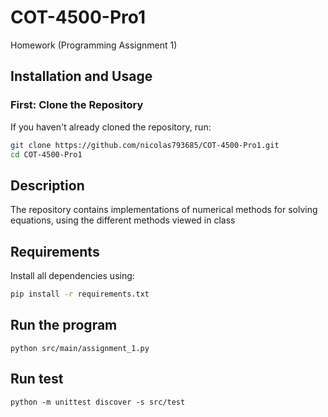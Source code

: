 # COT-4500-Pro1
Homework (Programming Assignment 1)

## Installation and Usage

### **First: Clone the Repository**
If you haven't already cloned the repository, run:

```sh
git clone https://github.com/nicolas793685/COT-4500-Pro1.git
cd COT-4500-Pro1
```

## Description
The repository contains implementations of numerical methods for solving equations, using the different methods viewed in class

## Requirements
Install all dependencies using:
```sh
pip install -r requirements.txt
```

## Run the program
```
python src/main/assignment_1.py
```

## Run test
```
python -m unittest discover -s src/test
```

